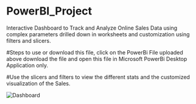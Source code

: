 # PowerBI_Project
Interactive Dashboard to Track and Analyze Online Sales Data using complex parameters drilled down in worksheets and customization using filters and slicers.

#Steps to use or download this file, click on the PowerBi File uploaded above download the file and open this file in Microsoft PowerBi Desktop Application only.

#Use the slicers and filters to view the different stats and the customized visualization of the Sales.

![Dashboard](https://github.com/Vijju12345/PowerBI_Project/assets/91243253/ce77b365-ef0d-4453-ae29-c1c6db9b860d)
